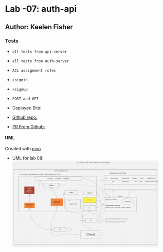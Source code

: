 
# Lab -07: auth-api

## Author: Keelen Fisher

### Tests

- `all tests from api-server`

- `all tests from auth-server`

- `ACL assignment roles`

- `/signin`

- `/signup`

- `POST and GET`

- Deployed Site:

- [Github repo:](https://github.com/Keelen-Fisher/auth-api)

<!-- - [Deployed Link:]() -->

- [PR From Github:](https://github.com/Keelen-Fisher/auth-api/pull/1)

#### UML

Created with [miro](https://miro.com/app/board/uXjVPVbmw2E=/)

- UML for lab 08: ![UML](UML%20Draft%20for%20Lab%2008.png)
